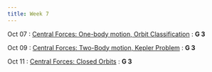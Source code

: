 ```yaml
---
title: Week 7
---
```


Oct 07
: [Central Forces: One-body motion, Orbit Classification](#)
  : **G 3**

Oct 09
: [Central Forces: Two-Body motion, Kepler Problem](#)
  : **G 3**

Oct 11
: [Central Forces: Closed Orbits](#)
  : **G 3**